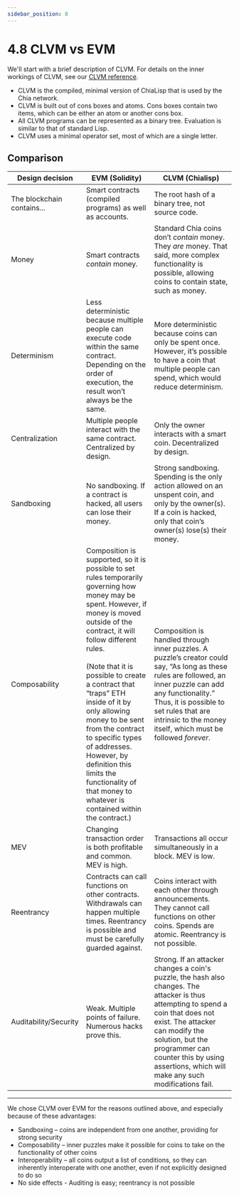```yaml
---
sidebar_position: 8
---
```


# 4.8 CLVM vs EVM

We'll start with a brief description of CLVM. For details on the inner workings of CLVM, see our [CLVM reference](https://chialisp.com/docs/ref/clvm 'CLVM reference on chialisp.com').

- CLVM is the compiled, minimal version of ChiaLisp that is used by the Chia network.
- CLVM is built out of cons boxes and atoms. Cons boxes contain two items, which can be either an atom or another cons box.
- All CLVM programs can be represented as a binary tree. Evaluation is similar to that of standard Lisp.
- CLVM uses a minimal operator set, most of which are a single letter.

## Comparison

| Design decision            | EVM (Solidity)                                                                                                                                                                                                                                                                                                                                                                                                                                                                          | CLVM (Chialisp)                                                                                                                                                                                                                                                                         |
| -------------------------- | --------------------------------------------------------------------------------------------------------------------------------------------------------------------------------------------------------------------------------------------------------------------------------------------------------------------------------------------------------------------------------------------------------------------------------------------------------------------------------------- | --------------------------------------------------------------------------------------------------------------------------------------------------------------------------------------------------------------------------------------------------------------------------------------- |
| The blockchain contains... | Smart contracts (compiled programs) as well as accounts.                                                                                                                                                                                                                                                                                                                                                                                                                                | The root hash of a binary tree, not source code.                                                                                                                                                                                                                                        |
| Money                      | Smart contracts _contain_ money.                                                                                                                                                                                                                                                                                                                                                                                                                                                        | Standard Chia coins don’t _contain_ money. They _are_ money. That said, more complex functionality is possible, allowing coins to contain state, such as money.                                                                                                                         |
| Determinism                | Less deterministic because multiple people can execute code within the same contract. Depending on the order of execution, the result won’t always be the same.                                                                                                                                                                                                                                                                                                                         | More deterministic because coins can only be spent once. However, it’s possible to have a coin that multiple people can spend, which would reduce determinism.                                                                                                                          |
| Centralization             | Multiple people interact with the same contract. Centralized by design.                                                                                                                                                                                                                                                                                                                                                                                                                 | Only the owner interacts with a smart coin. Decentralized by design.                                                                                                                                                                                                                    |
| Sandboxing                 | No sandboxing. If a contract is hacked, all users can lose their money.                                                                                                                                                                                                                                                                                                                                                                                                                 | Strong sandboxing. Spending is the only action allowed on an unspent coin, and only by the owner(s). If a coin is hacked, only that coin’s owner(s) lose(s) their money.                                                                                                                |
| Composability              | Composition is supported, so it is possible to set rules temporarily governing how money may be spent. However, if money is moved outside of the contract, it will follow different rules.<br/><br/> (Note that it is possible to create a contract that “traps” ETH inside of it by only allowing money to be sent from the contract to specific types of addresses. However, by definition this limits the functionality of that money to whatever is contained within the contract.) | Composition is handled through inner puzzles. A puzzle’s creator could say, “As long as these rules are followed, an inner puzzle can add any functionality.” Thus, it is possible to set rules that are intrinsic to the money itself, which must be followed _forever_.               |
| MEV                        | Changing transaction order is both profitable and common. MEV is high.                                                                                                                                                                                                                                                                                                                                                                                                                  | Transactions all occur simultaneously in a block. MEV is low.                                                                                                                                                                                                                           |
| Reentrancy                 | Contracts can call functions on other contracts. Withdrawals can happen multiple times. Reentrancy is possible and must be carefully guarded against.                                                                                                                                                                                                                                                                                                                                   | Coins interact with each other through announcements. They cannot call functions on other coins. Spends are atomic. Reentrancy is not possible.                                                                                                                                         |
| Auditability/Security      | Weak. Multiple points of failure. Numerous hacks prove this.                                                                                                                                                                                                                                                                                                                                                                                                                            | Strong. If an attacker changes a coin's puzzle, the hash also changes. The attacker is thus attempting to spend a coin that does not exist. The attacker can modify the solution, but the programmer can counter this by using assertions, which will make any such modifications fail. |

---

We chose CLVM over EVM for the reasons outlined above, and especially because of these advantages:

- Sandboxing – coins are independent from one another, providing for strong security
- Composability – inner puzzles make it possible for coins to take on the functionality of other coins
- Interoperability – all coins output a list of conditions, so they can inherently interoperate with one another, even if not explicitly designed to do so
- No side effects - Auditing is easy; reentrancy is not possible
